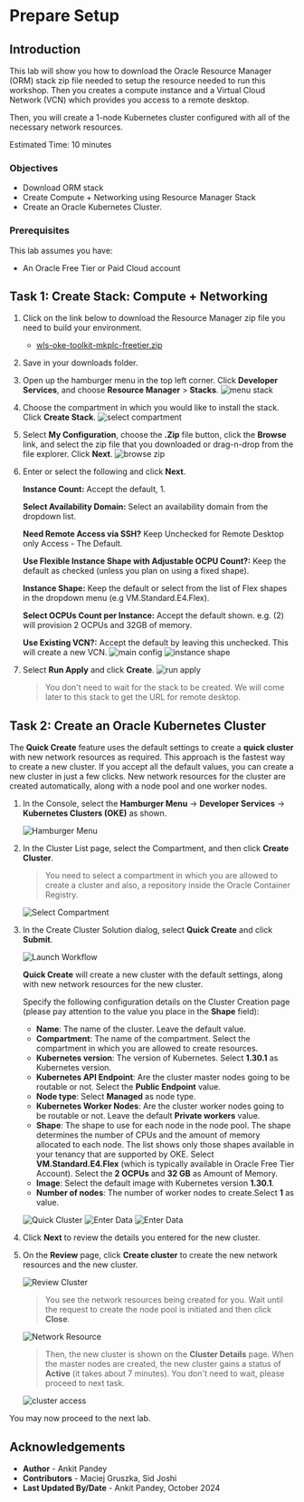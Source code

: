 # Prepare Setup

## Introduction

This lab will show you how to download the Oracle Resource Manager (ORM) stack zip file needed to setup the resource needed to run this workshop. Then you creates a compute instance and a Virtual Cloud Network (VCN) which provides you access to a remote desktop.

Then, you will create a 1-node Kubernetes cluster configured with all of the necessary network resources.

Estimated Time: 10 minutes

### Objectives
* Download ORM stack
* Create Compute + Networking using Resource Manager Stack
* Create an Oracle Kubernetes Cluster.

### Prerequisites
This lab assumes you have:
- An Oracle Free Tier or Paid Cloud account

## Task 1: Create Stack: Compute + Networking

1.  Click on the link below to download the Resource Manager zip file you need to build your environment.

    - [wls-oke-toolkit-mkplc-freetier.zip](https://objectstorage.uk-london-1.oraclecloud.com/p/fJs2GwhPaPt6maXQqc-ktySi6NmsuyRjY6V8DbpoUFf2d-dKDWDM0tgz97em1eLv/n/lrv4zdykjqrj/b/ankit-bucket/o/wls-oke-toolkit-mkplc-freetier.zip)

2.  Save in your downloads folder.

3. Open up the hamburger menu in the top left corner. Click **Developer Services**, and choose **Resource Manager** > **Stacks**. 
    ![menu stack](images/menu-stack.png)

4. Choose the compartment in which you would like to install the stack. Click **Create Stack**.
    ![select compartment](images/select-compartment.png)

5. Select **My Configuration**, choose the **.Zip** file button, click the **Browse** link, and select the zip file that you downloaded or drag-n-drop from the file explorer. Click **Next**.
    ![browse zip](images/browse-zip.png)

6. Enter or select the following and click **Next**.

    **Instance Count:** Accept the default, 1.

    **Select Availability Domain:** Select an availability domain from the dropdown list.

    **Need Remote Access via SSH?** Keep Unchecked for Remote Desktop only Access - The Default.

    **Use Flexible Instance Shape with Adjustable OCPU Count?:** Keep the default as checked (unless you plan on using a fixed shape).

    **Instance Shape:** Keep the default or select from the list of Flex shapes in the dropdown menu (e.g VM.Standard.E4.Flex).

    **Select OCPUs Count per Instance:** Accept the default shown. e.g. (2) will provision 2 OCPUs and 32GB of memory. 

    **Use Existing VCN?:** Accept the default by leaving this unchecked. This will create a new VCN.
    ![main config](images/main-config.png)
    ![instance shape](images/instance-shape.png)


7. Select **Run Apply** and click **Create**.
    ![run apply](images/run-apply.png)

    > You don't need to wait for the stack to be created. We will come later to this stack to get the URL for remote desktop.


## Task 2: Create an Oracle Kubernetes Cluster

The **Quick Create** feature uses the default settings to create a **quick cluster** with new network resources as required. This approach is the fastest way to create a new cluster. If you accept all the default values, you can create a new cluster in just a few clicks. New network resources for the cluster are created automatically, along with a node pool and one worker nodes.

1. In the Console, select the **Hamburger Menu** -> **Developer Services** -> **Kubernetes Clusters (OKE)** as shown.

    ![Hamburger Menu](images/hamburger-menu.png " ")

2. In the Cluster List page, select the Compartment, and then click **Create Cluster**.

    > You need to select a compartment in which you are allowed to create a cluster and also, a repository inside the Oracle Container Registry.

    ![Select Compartment](images/select-comp-cluster.png " ")

3. In the Create Cluster Solution dialog, select **Quick Create** and click **Submit**.

    ![Launch Workflow](images/launch-workflow.png " ")

    **Quick Create** will create a new cluster with the default settings, along with new network resources for the new cluster.

    Specify the following configuration details on the Cluster Creation page (please pay attention to the value you place in the **Shape** field):

    * **Name**: The name of the cluster. Leave the default value.
    * **Compartment**: The name of the compartment. Select the compartment in which you are allowed to create resources.
    * **Kubernetes version**: The version of Kubernetes. Select **1.30.1** as Kubernetes version.
    * **Kubernetes API Endpoint**: Are the cluster master nodes going to be routable or not. Select the **Public Endpoint** value.
    * **Node type**: Select **Managed** as node type. 
    * **Kubernetes Worker Nodes**: Are the cluster worker nodes going to be routable or not. Leave the default **Private workers** value.
    * **Shape**: The shape to use for each node in the node pool. The shape determines the number of CPUs and the amount of memory allocated to each node. The list shows only those shapes available in your tenancy that are supported by OKE. Select **VM.Standard.E4.Flex** (which is typically available in Oracle Free Tier Account). Select the **2 OCPUs** and **32 GB** as Amount of Memory.
    * **Image**: Select the default image with Kubernetes version **1.30.1**.
    * **Number of nodes**: The number of worker nodes to create.Select **1** as value.


    ![Quick Cluster](images/quick-cluster1.png " ")
    ![Enter Data](images/enter-data.png " ")
    ![Enter Data](images/enter-data1.png " ")

4. Click **Next** to review the details you entered for the new cluster.

5. On the **Review** page, click **Create cluster** to create the new network resources and the new cluster.

    ![Review Cluster](images/review-cluster.png " ")

    > You see the network resources being created for you. Wait until the request to create the node pool is initiated and then click **Close**.

    ![Network Resource](images/network-resource.png " ")

    > Then, the new cluster is shown on the **Cluster Details** page. When the master nodes are created, the new cluster gains a status of **Active** (it takes about 7 minutes). You don't need to wait, please proceed to next task.

    ![cluster access](images/cluster-access.png " ")

You may now proceed to the next lab.

## Acknowledgements
* **Author** -  Ankit Pandey
* **Contributors** - Maciej Gruszka, Sid Joshi
* **Last Updated By/Date** - Ankit Pandey, October 2024
